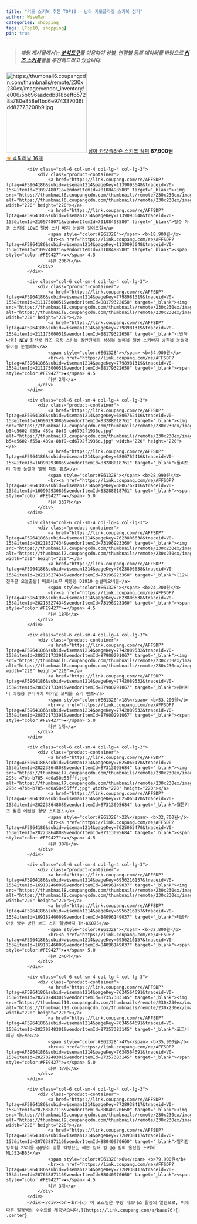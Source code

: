 ```yaml
---
title: "키즈 스키복 추천 TOP10 - 남아 카모플라쥬 스키복 점퍼"
author: WiseMan
categories: shopping
tags: [Top10, shopping]
pin: true
---
```


> ##### 해당 게시물에서는 [**분석도구**](https://itemscout.io/)를 이용하여 **성별**, **연령별** 등의 데이터를 바탕으로 [**키즈 스키복**](https://link.coupang.com/a/baae76)들을 추천해드리고 있습니다.
<div class="container"><div class="row">
            <div class="col-6 col-sm-4 col-lg-4 col-lg-3">
                <div class="product-container">
                    <a href="https://link.coupang.com/re/AFFSDP?lptag=AF5964186&subid=wiseman1214&pageKey=7706194284&traceid=V0-153&itemId=20645140977&vendorItemId=87718614091" target="_blank"><img src="https://thumbnail6.coupangcdn.com/thumbnails/remote/230x230ex/image/vendor_inventory/e006/5b696aadcdb818beff65728a780e858ef1bd6e974337036fdd82773208b9.jpg" alt="https://thumbnail6.coupangcdn.com/thumbnails/remote/230x230ex/image/vendor_inventory/e006/5b696aadcdb818beff65728a780e858ef1bd6e974337036fdd82773208b9.jpg" width="220" height="220"></a>
                    <a href="https://link.coupang.com/re/AFFSDP?lptag=AF5964186&subid=wiseman1214&pageKey=7706194284&traceid=V0-153&itemId=20645140977&vendorItemId=87718614091" target="_blank">남아 카모플라쥬 스키복 점퍼</a>
                    <span style="color:#E61328"></span> <b>67,900원</b>
                    <br><a href="https://link.coupang.com/re/AFFSDP?lptag=AF5964186&subid=wiseman1214&pageKey=7706194284&traceid=V0-153&itemId=20645140977&vendorItemId=87718614091" target="_blank"><span style="color:#FE9427">★</span> 4.5
                    리뷰 16개</a>
                </div>
            </div>
            
            <div class="col-6 col-sm-4 col-lg-4 col-lg-3">
                <div class="product-container">
                    <a href="https://link.coupang.com/re/AFFSDP?lptag=AF5964186&subid=wiseman1214&pageKey=1139093648&traceid=V0-153&itemId=2109748071&vendorItemId=70108498580" target="_blank"><img src="https://thumbnail6.coupangcdn.com/thumbnails/remote/230x230ex/image/vendor_inventory/0d9a/8083cd97b0026aec7951bdae1f4ed5730389d87b48510544afebc99dbc63.jpg" alt="https://thumbnail6.coupangcdn.com/thumbnails/remote/230x230ex/image/vendor_inventory/0d9a/8083cd97b0026aec7951bdae1f4ed5730389d87b48510544afebc99dbc63.jpg" width="220" height="220"></a>
                    <a href="https://link.coupang.com/re/AFFSDP?lptag=AF5964186&subid=wiseman1214&pageKey=1139093648&traceid=V0-153&itemId=2109748071&vendorItemId=70108498580" target="_blank">방수 아동 스키복 LOVE 멜빵 스키 바지 눈썰매 길이조절</a>
                    <span style="color:#E61328"></span> <b>18,900원</b>
                    <br><a href="https://link.coupang.com/re/AFFSDP?lptag=AF5964186&subid=wiseman1214&pageKey=1139093648&traceid=V0-153&itemId=2109748071&vendorItemId=70108498580" target="_blank"><span style="color:#FE9427">★</span> 4.5
                    리뷰 206개</a>
                </div>
            </div>
            
            <div class="col-6 col-sm-4 col-lg-4 col-lg-3">
                <div class="product-container">
                    <a href="https://link.coupang.com/re/AFFSDP?lptag=AF5964186&subid=wiseman1214&pageKey=7798981319&traceid=V0-153&itemId=21117500051&vendorItemId=88179322658" target="_blank"><img src="https://thumbnail8.coupangcdn.com/thumbnails/remote/230x230ex/image/vendor_inventory/d420/b5187a9946cc9fcb8bece84c125a92b6d9961bba73a8601292c67d6302a0.jpg" alt="https://thumbnail8.coupangcdn.com/thumbnails/remote/230x230ex/image/vendor_inventory/d420/b5187a9946cc9fcb8bece84c125a92b6d9961bba73a8601292c67d6302a0.jpg" width="220" height="220"></a>
                    <a href="https://link.coupang.com/re/AFFSDP?lptag=AF5964186&subid=wiseman1214&pageKey=7798981319&traceid=V0-153&itemId=21117500051&vendorItemId=88179322658" target="_blank">[반하나봄] NEW 최신상 키즈 공용 스키복 올인원세트 상하복 썰매복 멜빵 스키바지 방한복 눈썰매 유아동 눈썰매복</a>
                    <span style="color:#E61328"></span> <b>54,900원</b>
                    <br><a href="https://link.coupang.com/re/AFFSDP?lptag=AF5964186&subid=wiseman1214&pageKey=7798981319&traceid=V0-153&itemId=21117500051&vendorItemId=88179322658" target="_blank"><span style="color:#FE9427">★</span> 4.5
                    리뷰 2개</a>
                </div>
            </div>
            
            <div class="col-6 col-sm-4 col-lg-4 col-lg-3">
                <div class="product-container">
                    <a href="https://link.coupang.com/re/AFFSDP?lptag=AF5964186&subid=wiseman1214&pageKey=6806762416&traceid=V0-153&itemId=16090293086&vendorItemId=83288018761" target="_blank"><img src="https://thumbnail7.coupangcdn.com/thumbnails/remote/230x230ex/image/retail/images/1147802351723663-b54e5602-f55a-489a-8bf9-cd6792f1936c.jpg" alt="https://thumbnail7.coupangcdn.com/thumbnails/remote/230x230ex/image/retail/images/1147802351723663-b54e5602-f55a-489a-8bf9-cd6792f1936c.jpg" width="220" height="220"></a>
                    <a href="https://link.coupang.com/re/AFFSDP?lptag=AF5964186&subid=wiseman1214&pageKey=6806762416&traceid=V0-153&itemId=16090293086&vendorItemId=83288018761" target="_blank">롤리트리 아동 눈썰매 멜빵 패딩 팬츠</a>
                    <span style="color:#E61328"></span> <b>28,990원</b>
                    <br><a href="https://link.coupang.com/re/AFFSDP?lptag=AF5964186&subid=wiseman1214&pageKey=6806762416&traceid=V0-153&itemId=16090293086&vendorItemId=83288018761" target="_blank"><span style="color:#FE9427">★</span> 5.0
                    리뷰 337개</a>
                </div>
            </div>
            
            <div class="col-6 col-sm-4 col-lg-4 col-lg-3">
                <div class="product-container">
                    <a href="https://link.coupang.com/re/AFFSDP?lptag=AF5964186&subid=wiseman1214&pageKey=7623806638&traceid=V0-153&itemId=20218527434&vendorItemId=73196923360" target="_blank"><img src="https://thumbnail7.coupangcdn.com/thumbnails/remote/230x230ex/image/vendor_inventory/0381/d24617908edd9570fd01d24e4e34a5c2119f1b4578a592417fa38951d095.jpg" alt="https://thumbnail7.coupangcdn.com/thumbnails/remote/230x230ex/image/vendor_inventory/0381/d24617908edd9570fd01d24e4e34a5c2119f1b4578a592417fa38951d095.jpg" width="220" height="220"></a>
                    <a href="https://link.coupang.com/re/AFFSDP?lptag=AF5964186&subid=wiseman1214&pageKey=7623806638&traceid=V0-153&itemId=20218527434&vendorItemId=73196923360" target="_blank">[12시전주문 오늘출발] 메르시보꾸 아동용 D1910 눈썰매오버롤</a>
                    <span style="color:#E61328"></span> <b>24,200원</b>
                    <br><a href="https://link.coupang.com/re/AFFSDP?lptag=AF5964186&subid=wiseman1214&pageKey=7623806638&traceid=V0-153&itemId=20218527434&vendorItemId=73196923360" target="_blank"><span style="color:#FE9427">★</span> 4.5
                    리뷰 18개</a>
                </div>
            </div>
            
            <div class="col-6 col-sm-4 col-lg-4 col-lg-3">
                <div class="product-container">
                    <a href="https://link.coupang.com/re/AFFSDP?lptag=AF5964186&subid=wiseman1214&pageKey=7742089532&traceid=V0-153&itemId=20832173391&vendorItemId=87900291067" target="_blank"><img src="https://thumbnail6.coupangcdn.com/thumbnails/remote/230x230ex/image/vendor_inventory/34e5/c41793cbe5b13541f204e5bc16b88fe968b1b133388315676afe5bc197e0.jpg" alt="https://thumbnail6.coupangcdn.com/thumbnails/remote/230x230ex/image/vendor_inventory/34e5/c41793cbe5b13541f204e5bc16b88fe968b1b133388315676afe5bc197e0.jpg" width="220" height="220"></a>
                    <a href="https://link.coupang.com/re/AFFSDP?lptag=AF5964186&subid=wiseman1214&pageKey=7742089532&traceid=V0-153&itemId=20832173391&vendorItemId=87900291067" target="_blank">헤이미니 아동용 큐티베어 아가일 오버롤 스키 팬츠</a>
                    <span style="color:#E61328">18%</span> <b>53,200원</b>
                    <br><a href="https://link.coupang.com/re/AFFSDP?lptag=AF5964186&subid=wiseman1214&pageKey=7742089532&traceid=V0-153&itemId=20832173391&vendorItemId=87900291067" target="_blank"><span style="color:#FE9427">★</span> 5.0
                    리뷰 1개</a>
                </div>
            </div>
            
            <div class="col-6 col-sm-4 col-lg-4 col-lg-3">
                <div class="product-container">
                    <a href="https://link.coupang.com/re/AFFSDP?lptag=AF5964186&subid=wiseman1214&pageKey=7625065470&traceid=V0-153&itemId=20223864808&vendorItemId=87313095684" target="_blank"><img src="https://thumbnail7.coupangcdn.com/thumbnails/remote/230x230ex/image/retail/images/2023/09/28/12/6/27b1fbfa-293c-47bb-b785-4d0a50e55fff.jpg" alt="https://thumbnail7.coupangcdn.com/thumbnails/remote/230x230ex/image/retail/images/2023/09/28/12/6/27b1fbfa-293c-47bb-b785-4d0a50e55fff.jpg" width="220" height="220"></a>
                    <a href="https://link.coupang.com/re/AFFSDP?lptag=AF5964186&subid=wiseman1214&pageKey=7625065470&traceid=V0-153&itemId=20223864808&vendorItemId=87313095684" target="_blank">월튼키즈 월튼 에센셜 경량 스키팬츠</a>
                    <span style="color:#E61328">22%</span> <b>32,700원</b>
                    <br><a href="https://link.coupang.com/re/AFFSDP?lptag=AF5964186&subid=wiseman1214&pageKey=7625065470&traceid=V0-153&itemId=20223864808&vendorItemId=87313095684" target="_blank"><span style="color:#FE9427">★</span> 4.5
                    리뷰 38개</a>
                </div>
            </div>
            
            <div class="col-6 col-sm-4 col-lg-4 col-lg-3">
                <div class="product-container">
                    <a href="https://link.coupang.com/re/AFFSDP?lptag=AF5964186&subid=wiseman1214&pageKey=6956216157&traceid=V0-153&itemId=16918246009&vendorItemId=84096149037" target="_blank"><img src="https://thumbnail8.coupangcdn.com/thumbnails/remote/230x230ex/image/vendor_inventory/4e9d/78618aaf1641203d1a8537cdacc91a4e73e090b068ceef6387a08997291d.jpg" alt="https://thumbnail8.coupangcdn.com/thumbnails/remote/230x230ex/image/vendor_inventory/4e9d/78618aaf1641203d1a8537cdacc91a4e73e090b068ceef6387a08997291d.jpg" width="220" height="220"></a>
                    <a href="https://link.coupang.com/re/AFFSDP?lptag=AF5964186&subid=wiseman1214&pageKey=6956216157&traceid=V0-153&itemId=16918246009&vendorItemId=84096149037" target="_blank">테슬라 아동 방수 방한 보드 스키 멜방바지 TM-KKO75</a>
                    <span style="color:#E61328"></span> <b>32,800원</b>
                    <br><a href="https://link.coupang.com/re/AFFSDP?lptag=AF5964186&subid=wiseman1214&pageKey=6956216157&traceid=V0-153&itemId=16918246009&vendorItemId=84096149037" target="_blank"><span style="color:#FE9427">★</span> 5.0
                    리뷰 240개</a>
                </div>
            </div>
            
            <div class="col-6 col-sm-4 col-lg-4 col-lg-3">
                <div class="product-container">
                    <a href="https://link.coupang.com/re/AFFSDP?lptag=AF5964186&subid=wiseman1214&pageKey=7634564691&traceid=V0-153&itemId=20270248301&vendorItemId=87357383145" target="_blank"><img src="https://thumbnail10.coupangcdn.com/thumbnails/remote/230x230ex/image/vendor_inventory/8846/10413a1940bda0bc749c2a13879d073c1dde62a1ebea211c89715e32b6fe.jpg" alt="https://thumbnail10.coupangcdn.com/thumbnails/remote/230x230ex/image/vendor_inventory/8846/10413a1940bda0bc749c2a13879d073c1dde62a1ebea211c89715e32b6fe.jpg" width="220" height="220"></a>
                    <a href="https://link.coupang.com/re/AFFSDP?lptag=AF5964186&subid=wiseman1214&pageKey=7634564691&traceid=V0-153&itemId=20270248301&vendorItemId=87357383145" target="_blank">포그니 패딩 아노락</a>
                    <span style="color:#E61328">47%</span> <b>35,900원</b>
                    <br><a href="https://link.coupang.com/re/AFFSDP?lptag=AF5964186&subid=wiseman1214&pageKey=7634564691&traceid=V0-153&itemId=20270248301&vendorItemId=87357383145" target="_blank"><span style="color:#FE9427">★</span> 5.0
                    리뷰 32개</a>
                </div>
            </div>
            
            <div class="col-6 col-sm-4 col-lg-4 col-lg-3">
                <div class="product-container">
                    <a href="https://link.coupang.com/re/AFFSDP?lptag=AF5964186&subid=wiseman1214&pageKey=7728938417&traceid=V0-153&itemId=20763887116&vendorItemId=88040970660" target="_blank"><img src="https://thumbnail9.coupangcdn.com/thumbnails/remote/230x230ex/image/vendor_inventory/f1d5/a7476872de45b233b63d392a11497707501b1c12fd451c812ab82cf757a5.png" alt="https://thumbnail9.coupangcdn.com/thumbnails/remote/230x230ex/image/vendor_inventory/f1d5/a7476872de45b233b63d392a11497707501b1c12fd451c812ab82cf757a5.png" width="220" height="220"></a>
                    <a href="https://link.coupang.com/re/AFFSDP?lptag=AF5964186&subid=wiseman1214&pageKey=7728938417&traceid=V0-153&itemId=20763887116&vendorItemId=88040970660" target="_blank">밀리밤 강북점 23겨울 @@방수 방풍 걱정없는 예쁜 컬러 감 @@ 밀리 올인원 스키복 MLJS24B63</a>
                    <span style="color:#E61328">6%</span> <b>79,900원</b>
                    <br><a href="https://link.coupang.com/re/AFFSDP?lptag=AF5964186&subid=wiseman1214&pageKey=7728938417&traceid=V0-153&itemId=20763887116&vendorItemId=88040970660" target="_blank"><span style="color:#FE9427">★</span> 4.5
                    리뷰 3개</a>
                </div>
            </div>
            </div></div><br><br>[👉 이 포스팅은 쿠팡 파트너스 활동의 일환으로, 이에 따른 일정액의 수수료를 제공받습니다.](https://link.coupang.com/a/baae76){: .center}